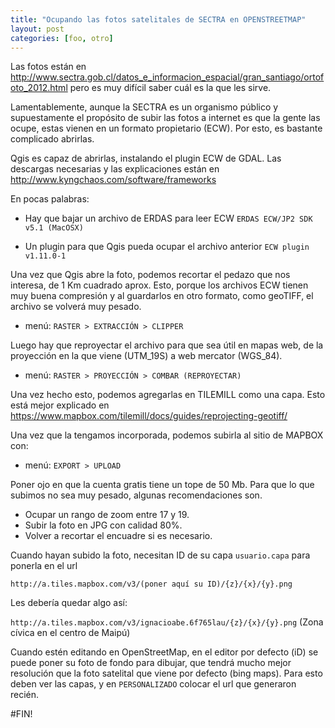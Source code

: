 ```yaml
---
title: "Ocupando las fotos satelitales de SECTRA en OPENSTREETMAP"
layout: post
categories: [foo, otro]
---
```


Las fotos están en <http://www.sectra.gob.cl/datos_e_informacion_espacial/gran_santiago/ortofoto_2012.html> pero es muy difícil saber cuál es la que les sirve.

Lamentablemente, aunque la SECTRA es un organismo público y supuestamente el propósito de subir las fotos a internet es que la gente las ocupe, estas vienen en un formato propietario (ECW). Por esto, es bastante complicado abrirlas.

Qgis es capaz de abrirlas, instalando el plugin ECW de GDAL. Las descargas necesarias y las explicaciones están en <http://www.kyngchaos.com/software/frameworks>

En pocas palabras:

- Hay que bajar un archivo de ERDAS para leer ECW `ERDAS ECW/JP2 SDK v5.1 (MacOSX)`

- Un plugin para que Qgis pueda ocupar el archivo anterior `ECW plugin v1.11.0-1`

Una vez que Qgis abre la foto, podemos recortar el pedazo que nos interesa, de 1 Km cuadrado aprox. Esto, porque los archivos ECW tienen muy buena compresión y al guardarlos en otro formato, como geoTIFF, el archivo se volverá muy pesado.

- menú: `RASTER > EXTRACCIÓN > CLIPPER`

Luego hay que reproyectar el archivo para que sea útil en mapas web, de la proyección en la que viene (UTM_19S) a web mercator (WGS_84).

- menú: `RASTER > PROYECCIÓN > COMBAR (REPROYECTAR)`

Una vez hecho esto, podemos agregarlas en TILEMILL como una capa. Esto está mejor explicado en <https://www.mapbox.com/tilemill/docs/guides/reprojecting-geotiff/>

Una vez que la tengamos incorporada, podemos subirla al sitio de MAPBOX con:  

- menú: `EXPORT > UPLOAD`  

Poner ojo en que la cuenta gratis tiene un tope de 50 Mb. Para que lo que subimos no sea muy pesado, algunas recomendaciones son.

- Ocupar un rango de zoom entre 17 y 19.
- Subir la foto en JPG con calidad 80%.
- Volver a recortar el encuadre si es necesario.

Cuando hayan subido la foto, necesitan ID de su capa `usuario.capa` para ponerla en el url

`http://a.tiles.mapbox.com/v3/(poner aquí su ID)/{z}/{x}/{y}.png`

Les debería quedar algo así:

`http://a.tiles.mapbox.com/v3/ignacioabe.6f765lau/{z}/{x}/{y}.png` (Zona cívica en el centro de Maipú)

Cuando estén editando en OpenStreetMap, en el editor por defecto (iD) se puede poner su foto de fondo para dibujar, que tendrá mucho mejor resolución que la foto satelital que viene por defecto (bing maps). Para esto deben ver las capas, y en `PERSONALIZADO` colocar el url que generaron recién.

#FIN!
